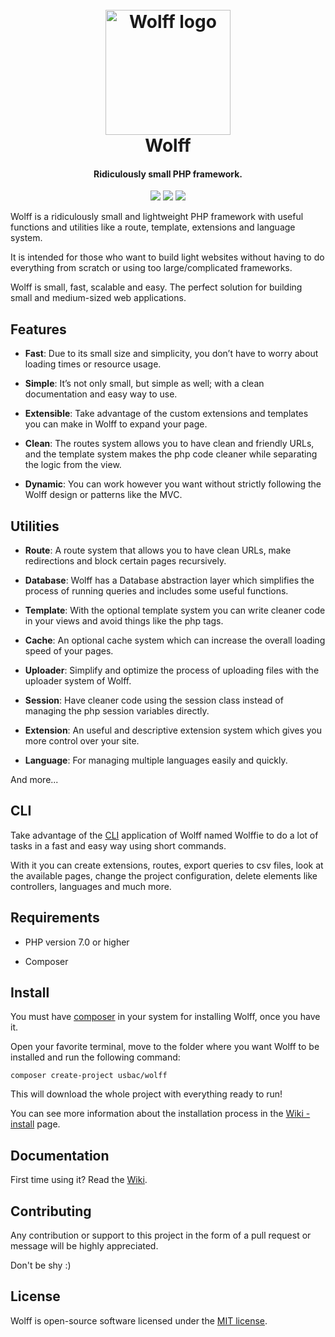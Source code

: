 <h1 align="center">
  <br>
  <img src="http://usbac.com.ve/wp-content/uploads/2019/05/wolff-logo-2.0.png" alt="Wolff logo" width="200">
  <br>
  Wolff
  <br>
</h1>

<h4 align="center">Ridiculously small PHP framework.</h4>

<p align="center">
<img src="https://img.shields.io/badge/stability-stable-green.svg"> <img src="https://img.shields.io/badge/version-1.8-blue.svg"> <img src="https://img.shields.io/badge/license-MIT-orange.svg">
</p>

Wolff is a ridiculously small and lightweight PHP framework with useful functions and utilities like a route, template, extensions and language system.

It is intended for those who want to build light websites without having to do everything from scratch or using too large/complicated frameworks.

Wolff is small, fast, scalable and easy. The perfect solution for building small and medium-sized web applications.

## Features

* **Fast**: Due to its small size and simplicity, you don’t have to worry about loading times or resource usage.

* **Simple**: It’s not only small, but simple as well; with a clean documentation and easy way to use.

* **Extensible**: Take advantage of the custom extensions and templates you can make in Wolff to expand your page.

* **Clean**: The routes system allows you to have clean and friendly URLs, and the template system makes the php code cleaner while separating the logic from the view.

* **Dynamic**: You can work however you want without strictly following the Wolff design or patterns like the MVC.

## Utilities

* **Route**: A route system that allows you to have clean URLs, make redirections and block certain pages recursively.

* **Database**: Wolff has a Database abstraction layer which simplifies the process of running queries and includes some useful functions.

* **Template**: With the optional template system you can write cleaner code in your views and avoid things like the php tags.

* **Cache**: An optional cache system which can increase the overall loading speed of your pages.

* **Uploader**: Simplify and optimize the process of uploading files with the uploader system of Wolff.

* **Session**: Have cleaner code using the session class instead of managing the php session variables directly.

* **Extension**: An useful and descriptive extension system which gives you more control over your site.

* **Language**: For managing multiple languages easily and quickly.

And more...

## CLI

Take advantage of the [CLI](https://github.com/Usbac/wolff/wiki/CLI) application of Wolff named Wolffie to do a lot of tasks in a fast and easy way using short commands.

With it you can create extensions, routes, export queries to csv files, look at the available pages, change the project configuration, delete elements like controllers, languages and much more.


## Requirements

* PHP version 7.0 or higher

* Composer


## Install

You must have [composer](https://getcomposer.org/) in your system for installing Wolff, once you have it.

Open your favorite terminal, move to the folder where you want Wolff to be installed and run the following command:

```
composer create-project usbac/wolff
```

This will download the whole project with everything ready to run!

You can see more information about the installation process in the [Wiki - install](https://github.com/Usbac/Wolff/wiki/Installation) page.


## Documentation

First time using it? Read the [Wiki](https://github.com/Usbac/Wolff/wiki).


## Contributing

Any contribution or support to this project in the form of a pull request or message will be highly appreciated.

Don't be shy :)


## License

Wolff is open-source software licensed under the [MIT license](https://github.com/Usbac/Wolff/blob/master/LICENSE).
